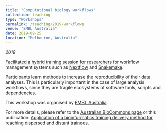 ```yaml
---
title: "Computational biology workflows"
collection: teaching
type: "Workshops"
permalink: /teaching/2019-workflows
venue: "EMBL Australia"
date: 2019-09-25
location: "Melbourne, Australia"
---
```


*2019*

[Facilitated a hybrid training session for researchers](https://www.massive.org.au/events/implementing-scalable-bioinformatic-workflows-in-snakemake-nextflow/) for workflow management systems such as [Nextflow](https://www.nextflow.io/) and [Snakemake](https://snakemake.readthedocs.io/en/stable/).

Participants learn methods to increase the reproducibility of their data analyses. This is particularly important in the case of large analysis workflows, since they are fragile ecosystems of software tools, scripts and dependencies.

This workshop was organised by [EMBL Australia](https://www.emblaustralia.org/).

For more details, please refer to the [Australian BioCommons page](https://www.biocommons.org.au/trainers) or this publication: [Application of a bioinformatics training delivery method for reaching dispersed and distant trainees.](https://doi.org/10.1371/journal.pcbi.1008715)
